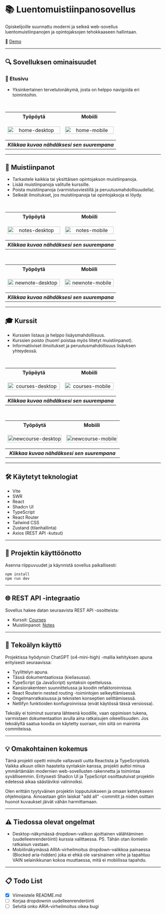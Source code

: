 # 📚 Luentomuistiinpanosovellus

Opiskelijoille suunnattu moderni ja selkeä web-sovellus luentomuistiinpanojen ja opintojaksojen tehokkaaseen hallintaan.

🔗 [Demo](https://luentomuistiinpanosovellus.netlify.app/)

---

## 🔍 Sovelluksen ominaisuudet

### 📖 Etusivu

- Yksinkertainen tervetulonäkymä, josta on helppo navigoida eri toimintoihin.

<br>

<p align="left">
  <table>
    <tr>
      <th style="text-align:center;">Työpöytä</th>
      <th style="text-align:center;">Mobiili</th>
    </tr>
    <tr>
      <td style="text-align:center; ">
        <p align="center">
                <img src="images/home-desktop.png" alt="home-desktop" widtd="" height="100%">
        </p>
      </td>
      <td style="text-align:center;">
        <p align="center">
                <img src="images/home-mobile.png" alt="home-mobile" widtd="" height="100%">
        </p>
      </td>
    </tr>
    <tr>
      <th colspan="2" style="text-align:center;">
        <em>Klikkaa kuvaa nähdäksesi sen suurempana</em>
      </th>
    </tr>
  </table>
</p>

---

## 📝 Muistiinpanot

- Tarkastele kaikkia tai yksittäisen opintojakson muistiinpanoja.
- Lisää muistiinpanoja valitulle kurssille.
- Poista muistiinpanoja (varmistusviestillä ja peruutusmahdollisuudella).
- Selkeät ilmoitukset, jos muistiinpanoja tai opintojaksoja ei löydy.

<br>

<p align="left">
  <table>
    <tr>
      <th style="text-align:center;">Työpöytä</th>
      <th style="text-align:center;">Mobiili</th>
    </tr>
    <tr>
      <td style="text-align:center;">
        <p align="center">
          <div>
            <img src="images/notes-desktop.png" alt="notes-desktop" widtd="" height="100%">
          </div>
        </p>
      </td>
      <td style="text-align:center;">
        <p align="center">
          <div>
            <img src="images/notes-mobile.png" alt="notes-mobile" widtd="" height="100%">
          </div>
        </p>
      </td>
    </tr>
    <tr>
      <th colspan="2" style="text-align:center;">
        <em>Klikkaa kuvaa nähdäksesi sen suurempana</em>
      </th>
    </tr>
  </table>
</p>

<br>

<p align="left">
  <table>
    <tr>
      <th style="text-align:center;">Työpöytä</th>
      <th style="text-align:center;">Mobiili</th>
    </tr>
    <tr>
      <td style="text-align:center;">
        <p align="center">
          <div>
            <img src="images/newnote-desktop.png" alt="newnote-desktop" widtd="" height="100%">
          </div>
        </p>
      </td>
      <td style="text-align:center;">
        <p align="center">
          <div>
            <img src="images/newnote-mobile.png" alt="newnote-mobile" widtd="" height="100%">
          </div>
        </p>
      </td>
    </tr>
    <tr>
      <th colspan="2" style="text-align:center;">
        <em>Klikkaa kuvaa nähdäksesi sen suurempana</em>
      </th>
    </tr>
  </table>
</p>

---

## 🎓 Kurssit

- Kurssien listaus ja helppo lisäysmahdollisuus.
- Kurssien poisto (huom! poistaa myös liitetyt muistiinpanot).
- Informatiiviset ilmoitukset ja peruutusmahdollisuus lisäyksen yhteydessä.

<br>

<p align="left">
  <table>
    <tr>
      <th style="text-align:center;">Työpöytä</th>
      <th style="text-align:center;">Mobiili</th>
    </tr>
    <tr>
      <td style="text-align:center;">
        <p align="center">
          <div>
            <img src="images/courses-desktop.png" alt="courses-desktop" widtd="" height="100%">
          </div>
        </p>
      </td>
      <td style="text-align:center;">
        <p align="center">
          <div>
            <img src="images/courses-mobile.png" alt="courses-mobile" widtd="" height="100%">
          </div>
        </p>
      </td>
    </tr>
        <tr>
      <th colspan="2" style="text-align:center;">
        <em>Klikkaa kuvaa nähdäksesi sen suurempana</em>
      </th>
    </tr>
  </table>
</p>

<br>

<p align="left">
  <table>
    <tr>
      <th style="text-align:center;">Työpöytä</th>
      <th style="text-align:center;">Mobiili</th>
    </tr>
    <tr>
      <td style="text-align:center;">
        <p align="center">
          <div>
            <img src="images/newcourse-desktop.png" alt="newcourse-desktop" widtd="" height="100%">
          </div>
        </p>
      </td>
      <td style="text-align:center;">
        <p align="center">
          <div>
            <img src="images/newcourse-mobile.png" alt="newcourse-mobile" widtd="" height="100%">
          </div>
        </p>
      </td>
    </tr>
    <tr>
      <th colspan="2" style="text-align:center;">
        <em>Klikkaa kuvaa nähdäksesi sen suurempana</em>
      </th>
    </tr>
  </table>
</p>

---

## 🛠️ Käytetyt teknologiat

- Vite
- SWR
- React
- Shadcn UI
- TypeScript
- React Router
- Tailwind CSS
- Zustand (tilanhallinta)
- Axios (REST API -kutsut)

---

## 🚀 Projektin käyttöönotto

Asenna riippuvuudet ja käynnistä sovellus paikallisesti:

```
npm install
npm run dev
```

---

## 🌐 REST API -integraatio

Sovellus hakee datan seuraavista REST API -osoitteista:

- Kurssit: [Courses](https://luentomuistiinpano-api.netlify.app/.netlify/functions/courses)
- Muistiinpanot: [Notes](https://luentomuistiinpano-api.netlify.app/.netlify/functions/notes)

---

## 🤖 Tekoälyn käyttö

Projektissa hyödynsin ChatGPT (o4-mini-high) -mallia kehityksen apuna erityisesti seuraavissa:

- Tyylittelyn apuna.
- Tässä dokumentaatiossa (kieliasussa).
- TypeScript (ja JavaScript) syntaksin opettelussa.
- Kansiorakenteen suunnittelussa ja koodin refaktoroinnissa.
- React Routerin nested routing -toimintojen selkeyttämisessä.
- Ongelmanratkaisussa ja teknisten konseptien selittämisessä.
- Netlifyn funktioiden konfugroinnissa (eivät käytössä tässä versiossa).

Tekoäly ei toiminut suorana lähteenä koodille, vaan oppimisen tukena, varmistaen dokumentaation avulla aina ratkaisujen oikeellisuuden. Jos tekoälyltä saatua koodia on käytetty suoraan, niin siitä on maininta commiteissa.

---

## 💡 Omakohtainen kokemus

Tämä projekti opetti minulle valtavasti uutta Reactista ja TypeScriptistä. Vaikka alkuun olikin haasteita syntaksin kanssa, projekti auttoi minua ymmärtämään modernien web-sovellusten rakennetta ja toimintaa syvällisemmin. Erityisesti Shadcn UI ja TypeScript osoittautuivat projektin edetessä aikaa säästäviksi valinnoiksi.

Olen erittäin tyytyväinen projektin lopputulokseen ja omaan kehitykseeni ohjelmoijana. Ainoastaan gitin laiskat "add all" -commitit ja niiden osittain huonot kuvaukset jäivät vähän harmittamaan.

---

## ⚠️ Tiedossa olevat ongelmat

- Desktop-näkymässä dropdown-valikon ajoittainen välähtäminen (uudelleenrenderöinti) kurssia valittaessa. PS. Tähän otan ilomielin ratkaisun vastaan.
- Mobiilinäkymässä ARIA-virheilmoitus dropdown-valikkoa painaessa (Blocked aria-hidden) joka ei ehkä ole varsinainen virhe ja tapahtuu VAIN selainikkunan kokoa muuttaessa, mitä ei mobiilissa tapahdu.

---

## 📋 Todo List

- [x] Viimeistele README.md
- [ ] Korjaa dropdownin uudelleenrenderöinti
- [ ] Selvitä onko ARIA-virheilmoitus oikea bugi
